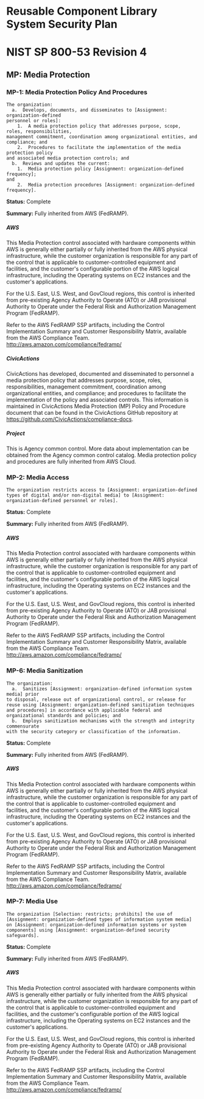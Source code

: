 # Reusable Component Library System Security Plan

# NIST SP 800-53 Revision 4

## MP: Media Protection

### MP-1: Media Protection Policy And Procedures

```text
The organization:
  a.  Develops, documents, and disseminates to [Assignment: organization-defined
personnel or roles]:
    1.  A media protection policy that addresses purpose, scope, roles, responsibilities,
management commitment, coordination among organizational entities, and compliance; and
    2.  Procedures to facilitate the implementation of the media protection policy
and associated media protection controls; and
  b.  Reviews and updates the current:
    1.  Media protection policy [Assignment: organization-defined frequency];
and
    2.  Media protection procedures [Assignment: organization-defined frequency].
```

**Status:** Complete

**Summary:** Fully inherited from AWS (FedRAMP).

##### AWS

This Media Protection control associated with hardware components within AWS is generally either partially or fully inherited from the AWS physical infrastructure, while the customer organization is responsible for any part of the control that is applicable to customer-controlled equipment and facilities, and the customer's configurable portion of the AWS logical infrastructure, including the Operating systems on EC2 instances and the customer's applications.

For the U.S. East, U.S. West, and GovCloud regions, this control is inherited from pre-existing Agency Authority to Operate (ATO) or JAB provisional Authority to Operate under the Federal Risk and Authorization Management Program (FedRAMP).

Refer to the AWS FedRAMP SSP artifacts, including the Control Implementation Summary and Customer Responsibility Matrix, available from the AWS Compliance Team. http://aws.amazon.com/compliance/fedramp/


##### CivicActions

CivicActions has developed, documented and disseminated to personnel a media protection policy that addresses purpose, scope, roles, responsibilities, management commitment, coordination among organizational entities, and compliance; and procedures to facilitate the implementation of the policy and associated controls. This information is maintained in CivicActions Media Protection (MP) Policy and Procedure document that can be found in the CivicActions GitHub repository at <https://github.com/CivicActions/compliance-docs>.


##### Project

This is Agency common control. More data about implementation can be obtained from the Agency common control catalog. Media protection policy and procedures are fully inherited from AWS Cloud.


### MP-2: Media Access

```text
The organization restricts access to [Assignment: organization-defined types of digital and/or non-digital media] to [Assignment: organization-defined personnel or roles].
```

**Status:** Complete

**Summary:** Fully inherited from AWS (FedRAMP).

##### AWS

This Media Protection control associated with hardware components within AWS is generally either partially or fully inherited from the AWS physical infrastructure, while the customer organization is responsible for any part of the control that is applicable to customer-controlled equipment and facilities, and the customer's configurable portion of the AWS logical infrastructure, including the Operating systems on EC2 instances and the customer's applications.

For the U.S. East, U.S. West, and GovCloud regions, this control is inherited from pre-existing Agency Authority to Operate (ATO) or JAB provisional Authority to Operate under the Federal Risk and Authorization Management Program (FedRAMP).

Refer to the AWS FedRAMP SSP artifacts, including the Control Implementation Summary and Customer Responsibility Matrix, available from the AWS Compliance Team. http://aws.amazon.com/compliance/fedramp/


### MP-6: Media Sanitization

```text
The organization:
  a.  Sanitizes [Assignment: organization-defined information system media] prior
to disposal, release out of organizational control, or release for reuse using [Assignment: organization-defined sanitization techniques and procedures] in accordance with applicable federal and organizational standards and policies; and
  b.  Employs sanitization mechanisms with the strength and integrity commensurate
with the security category or classification of the information.
```

**Status:** Complete

**Summary:** Fully inherited from AWS (FedRAMP).

##### AWS

This Media Protection control associated with hardware components within AWS is generally either partially or fully inherited from the AWS physical infrastructure, while the customer organization is responsible for any part of the control that is applicable to customer-controlled equipment and facilities, and the customer's configurable portion of the AWS logical infrastructure, including the Operating systems on EC2 instances and the customer's applications.

For the U.S. East, U.S. West, and GovCloud regions, this control is inherited from pre-existing Agency Authority to Operate (ATO) or JAB provisional Authority to Operate under the Federal Risk and Authorization Management Program (FedRAMP).

Refer to the AWS FedRAMP SSP artifacts, including the Control Implementation Summary and Customer Responsibility Matrix, available from the AWS Compliance Team. http://aws.amazon.com/compliance/fedramp/


### MP-7: Media Use

```text
The organization [Selection: restricts; prohibits] the use of [Assignment: organization-defined types of information system media] on [Assignment: organization-defined information systems or system components] using [Assignment: organization-defined security safeguards].
```

**Status:** Complete

**Summary:** Fully inherited from AWS (FedRAMP).

##### AWS

This Media Protection control associated with hardware components within AWS is generally either partially or fully inherited from the AWS physical infrastructure, while the customer organization is responsible for any part of the control that is applicable to customer-controlled equipment and facilities, and the customer's configurable portion of the AWS logical infrastructure, including the Operating systems on EC2 instances and the customer's applications.

For the U.S. East, U.S. West, and GovCloud regions, this control is inherited from pre-existing Agency Authority to Operate (ATO) or JAB provisional Authority to Operate under the Federal Risk and Authorization Management Program (FedRAMP).

Refer to the AWS FedRAMP SSP artifacts, including the Control Implementation Summary and Customer Responsibility Matrix, available from the AWS Compliance Team. http://aws.amazon.com/compliance/fedramp/




